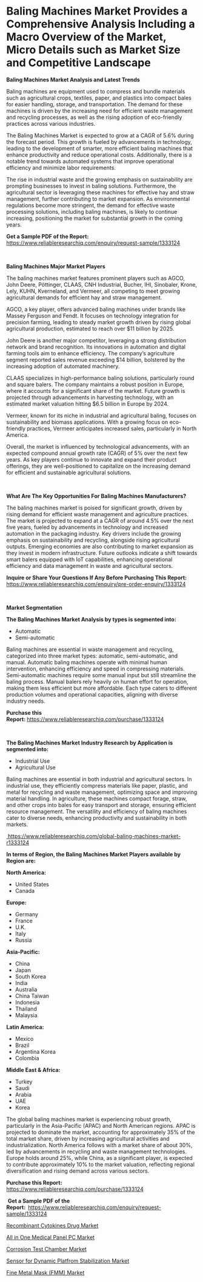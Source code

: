 <p><h1>Baling Machines Market Provides a Comprehensive Analysis Including a Macro Overview of the Market, Micro Details such as Market Size and Competitive Landscape</h1></p><p><strong>Baling Machines Market Analysis and Latest Trends</strong></p>
<p><p>Baling machines are equipment used to compress and bundle materials such as agricultural crops, textiles, paper, and plastics into compact bales for easier handling, storage, and transportation. The demand for these machines is driven by the increasing need for efficient waste management and recycling processes, as well as the rising adoption of eco-friendly practices across various industries.</p><p>The Baling Machines Market is expected to grow at a CAGR of 5.6% during the forecast period. This growth is fueled by advancements in technology, leading to the development of smarter, more efficient baling machines that enhance productivity and reduce operational costs. Additionally, there is a notable trend towards automated systems that improve operational efficiency and minimize labor requirements.</p><p>The rise in industrial waste and the growing emphasis on sustainability are prompting businesses to invest in baling solutions. Furthermore, the agricultural sector is leveraging these machines for effective hay and straw management, further contributing to market expansion. As environmental regulations become more stringent, the demand for effective waste processing solutions, including baling machines, is likely to continue increasing, positioning the market for substantial growth in the coming years.</p></p>
<p><strong>Get a Sample PDF of the Report:&nbsp;</strong> <a href="https://www.reliableresearchiq.com/enquiry/request-sample/1333124?utm_campaign=1412&utm_medium=2&utm_source=Github&utm_content=ia&utm_term=13102024&utm_id=baling-machines">https://www.reliableresearchiq.com/enquiry/request-sample/1333124</a></p>
<p>&nbsp;</p>
<p><strong>Baling Machines Major Market Players</strong></p>
<p><p>The baling machines market features prominent players such as AGCO, John Deere, Pöttinger, CLAAS, CNH Industrial, Bucher, IHI, Sinobaler, Krone, Lely, KUHN, Kverneland, and Vermeer, all competing to meet growing agricultural demands for efficient hay and straw management.</p><p>AGCO, a key player, offers advanced baling machines under brands like Massey Ferguson and Fendt. It focuses on technology integration for precision farming, leading to steady market growth driven by rising global agricultural production, estimated to reach over $11 billion by 2025.</p><p>John Deere is another major competitor, leveraging a strong distribution network and brand recognition. Its innovations in automation and digital farming tools aim to enhance efficiency. The company’s agriculture segment reported sales revenue exceeding $14 billion, bolstered by the increasing adoption of automated machinery.</p><p>CLAAS specializes in high-performance baling solutions, particularly round and square balers. The company maintains a robust position in Europe, where it accounts for a significant share of the market. Future growth is projected through advancements in harvesting technology, with an estimated market valuation hitting $6.5 billion in Europe by 2024.</p><p>Vermeer, known for its niche in industrial and agricultural baling, focuses on sustainability and biomass applications. With a growing focus on eco-friendly practices, Vermeer anticipates increased sales, particularly in North America.</p><p>Overall, the market is influenced by technological advancements, with an expected compound annual growth rate (CAGR) of 5% over the next few years. As key players continue to innovate and expand their product offerings, they are well-positioned to capitalize on the increasing demand for efficient and sustainable agricultural solutions.</p></p>
<p>&nbsp;</p>
<p><strong>What Are The Key Opportunities For Baling Machines Manufacturers?</strong></p>
<p><p>The baling machines market is poised for significant growth, driven by rising demand for efficient waste management and agriculture practices. The market is projected to expand at a CAGR of around 4.5% over the next five years, fueled by advancements in technology and increased automation in the packaging industry. Key drivers include the growing emphasis on sustainability and recycling, alongside rising agricultural outputs. Emerging economies are also contributing to market expansion as they invest in modern infrastructure. Future outlooks indicate a shift towards smart balers equipped with IoT capabilities, enhancing operational efficiency and data management in waste and agricultural sectors.</p></p>
<p><strong>Inquire or Share Your Questions If Any Before Purchasing This Report:</strong> <a href="https://www.reliableresearchiq.com/enquiry/pre-order-enquiry/1333124?utm_campaign=1412&utm_medium=2&utm_source=Github&utm_content=ia&utm_term=13102024&utm_id=baling-machines">https://www.reliableresearchiq.com/enquiry/pre-order-enquiry/1333124</a></p>
<p>&nbsp;</p>
<p><strong>Market Segmentation</strong></p>
<p><strong>The Baling Machines Market Analysis by types is segmented into:</strong></p>
<p><ul><li>Automatic</li><li>Semi-automatic</li></ul></p>
<p><p>Baling machines are essential in waste management and recycling, categorized into three market types: automatic, semi-automatic, and manual. Automatic baling machines operate with minimal human intervention, enhancing efficiency and speed in compressing materials. Semi-automatic machines require some manual input but still streamline the baling process. Manual balers rely heavily on human effort for operation, making them less efficient but more affordable. Each type caters to different production volumes and operational capacities, aligning with diverse industry needs.</p></p>
<p><strong>Purchase this Report:&nbsp;</strong><a href="https://www.reliableresearchiq.com/purchase/1333124?utm_campaign=1412&utm_medium=2&utm_source=Github&utm_content=ia&utm_term=13102024&utm_id=baling-machines">https://www.reliableresearchiq.com/purchase/1333124</a></p>
<p>&nbsp;</p>
<p><strong>The Baling Machines Market Industry Research by Application is segmented into:</strong></p>
<p><ul><li>Industrial Use</li><li>Agricultural Use</li></ul></p>
<p><p>Baling machines are essential in both industrial and agricultural sectors. In industrial use, they efficiently compress materials like paper, plastic, and metal for recycling and waste management, optimizing space and improving material handling. In agriculture, these machines compact forage, straw, and other crops into bales for easy transport and storage, ensuring efficient resource management. The versatility and efficiency of baling machines cater to diverse needs, enhancing productivity and sustainability in both markets.</p></p>
<p><a href="https://www.reliableresearchiq.com/global-baling-machines-market-r1333124?utm_campaign=1412&utm_medium=2&utm_source=Github&utm_content=ia&utm_term=13102024&utm_id=baling-machines">&nbsp;https://www.reliableresearchiq.com/global-baling-machines-market-r1333124</a></p>
<p><strong>In terms of Region, the Baling Machines Market Players available by Region are:</strong></p>
<p>
    <p> <strong> North America: </strong>
        <ul>
            <li>United States</li>
            <li>Canada</li>
        </ul>
        </p> 
    <p> <strong> Europe: </strong>
        <ul>
            <li>Germany</li>
            <li>France</li>
            <li>U.K.</li>
            <li>Italy</li>
            <li>Russia</li>
        </ul>
        </p> 
    <p> <strong> Asia-Pacific: </strong>
        <ul>
            <li>China</li>
            <li>Japan</li>
            <li>South Korea</li>
            <li>India</li>
            <li>Australia</li>
            <li>China Taiwan</li>
            <li>Indonesia</li>
            <li>Thailand</li>
            <li>Malaysia</li>
        </ul>
        </p> 
    <p> <strong> Latin America: </strong>
        <ul>
            <li>Mexico</li>
            <li>Brazil</li>
            <li>Argentina Korea</li>
            <li>Colombia</li>
        </ul>
        </p> 
    <p> <strong> Middle East & Africa: </strong>
        <ul>
            <li>Turkey</li>
            <li>Saudi</li>
            <li>Arabia</li>
            <li>UAE</li>
            <li>Korea</li>
        </ul>
    </p>
    </p>
<p><p>The global baling machines market is experiencing robust growth, particularly in the Asia-Pacific (APAC) and North American regions. APAC is projected to dominate the market, accounting for approximately 35% of the total market share, driven by increasing agricultural activities and industrialization. North America follows with a market share of about 30%, led by advancements in recycling and waste management technologies. Europe holds around 25%, while China, as a significant player, is expected to contribute approximately 10% to the market valuation, reflecting regional diversification and rising demand across various sectors.</p></p>
<p><strong>Purchase this Report: </strong><a href="https://www.reliableresearchiq.com/purchase/1333124?utm_campaign=1412&utm_medium=2&utm_source=Github&utm_content=ia&utm_term=13102024&utm_id=baling-machines">https://www.reliableresearchiq.com/purchase/1333124</a></p>
<p>&nbsp;<strong>Get a Sample PDF of the Report:&nbsp;&nbsp;</strong><a href="https://www.reliableresearchiq.com/enquiry/request-sample/1333124?utm_campaign=1412&utm_medium=2&utm_source=Github&utm_content=ia&utm_term=13102024&utm_id=baling-machines">https://www.reliableresearchiq.com/enquiry/request-sample/1333124</a></p>
<p><strong></strong></p>
<p><p><a href="https://github.com/baldonopiturbeu/Market-Research-Report-List-1/blob/main/recombinant-cytokines-drug-market.md?utm_campaign=1412&utm_medium=2&utm_source=Github&utm_content=ia&utm_term=13102024&utm_id=baling-machines">Recombinant Cytokines Drug Market</a></p><p><a href="https://www.linkedin.com/pulse/strategic-insights-global-all-one-medical-panel-pc-market-o8dsf?utm_campaign=1412&utm_medium=2&utm_source=Github&utm_content=ia&utm_term=13102024&utm_id=baling-machines">All in One Medical Panel PC Market</a></p><p><a href="https://issuu.com/reportprime-2/docs/corrosion-test-chamber-market-size-_9421d6e9f3a82e?utm_campaign=1412&utm_medium=2&utm_source=Github&utm_content=ia&utm_term=13102024&utm_id=baling-machines">Corrosion Test Chamber Market</a></p><p><a href="https://github.com/delmasportse2/Market-Research-Report-List-1/blob/main/sensor-for-dynamic-platfrom-stabilization-market.md?utm_campaign=1412&utm_medium=2&utm_source=Github&utm_content=ia&utm_term=13102024&utm_id=baling-machines">Sensor for Dynamic Platfrom Stabilization Market</a></p><p><a href="https://www.linkedin.com/pulse/fine-metal-mask-fmm-market-analysis-product-segmentation-regional-0n12f?utm_campaign=1412&utm_medium=2&utm_source=Github&utm_content=ia&utm_term=13102024&utm_id=baling-machines">Fine Metal Mask (FMM) Market</a></p></p>